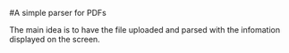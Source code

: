 #A simple parser for PDFs

The main idea is to have the file uploaded and parsed with the infomation displayed on the screen.